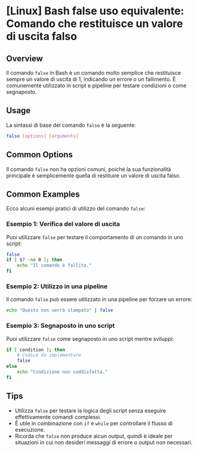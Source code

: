# [Linux] Bash false uso equivalente: Comando che restituisce un valore di uscita falso

## Overview
Il comando `false` in Bash è un comando molto semplice che restituisce sempre un valore di uscita di 1, indicando un errore o un fallimento. È comunemente utilizzato in script e pipeline per testare condizioni o come segnaposto.

## Usage
La sintassi di base del comando `false` è la seguente:

```bash
false [options] [arguments]
```

## Common Options
Il comando `false` non ha opzioni comuni, poiché la sua funzionalità principale è semplicemente quella di restituire un valore di uscita falso. 

## Common Examples
Ecco alcuni esempi pratici di utilizzo del comando `false`:

### Esempio 1: Verifica del valore di uscita
Puoi utilizzare `false` per testare il comportamento di un comando in uno script:

```bash
false
if [ $? -ne 0 ]; then
    echo "Il comando è fallito."
fi
```

### Esempio 2: Utilizzo in una pipeline
Il comando `false` può essere utilizzato in una pipeline per forzare un errore:

```bash
echo "Questo non verrà stampato" | false
```

### Esempio 3: Segnaposto in uno script
Puoi utilizzare `false` come segnaposto in uno script mentre sviluppi:

```bash
if [ condition ]; then
    # Codice da implementare
    false
else
    echo "Condizione non soddisfatta."
fi
```

## Tips
- Utilizza `false` per testare la logica degli script senza eseguire effettivamente comandi complessi.
- È utile in combinazione con `if` e `while` per controllare il flusso di esecuzione.
- Ricorda che `false` non produce alcun output, quindi è ideale per situazioni in cui non desideri messaggi di errore o output non necessari.